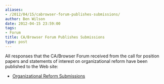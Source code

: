 ```yaml
---
aliases:
- /2012/04/15/cabrowser-forum-publishes-submissions/
author: Ben Wilson
date: 2012-04-15 23:59:00
tags:
- Forum
title: CA/Browser Forum Publishes Submissions
type: post
---
```


All responses that the CA/Browser Forum received from the call for position papers and statements of interest on organizational reform have been published to the Web site:

- [Organizational Reform Submissions][1]

[1]: /cabf-governance-proposals/index.html